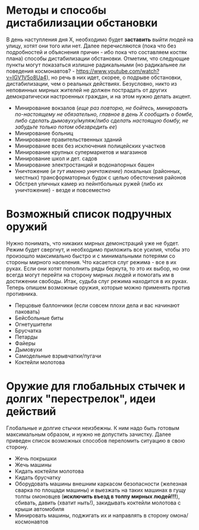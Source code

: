 # Методы и способы дистабилизации обстановки

В день наступления дня X, необходимо будет **заставить** выйти людей на улицу, хотят они того или нет.
Далее перечисляются (пока что без подробностей и объяснения причин - ибо пока что составляем костяк плана) способы дистабилизации обстановки.
Отметим, что следующие пункты могут показаться излишне радикальными (но радикальнее ли поведения космонавтов? - https://www.youtube.com/watch?v=IGV1V5o8Ua4), но речь в них идет, скорее, о подрыве обстановки, дистабилизации, чем о реальных действиях. Безусловно, никто из неповинных мирных жителей не должен пострадать от других демократически настроенных граждан, и на этом нужно делать акцент.

* Минирование вокзалов (*еще раз повторю, не бойтесь, минировать по-настоящему не обязательно, главное в день Х сообщить о бомбе, либо сделать дымовуху/муляж/либо сделать настоящую бомбу, не забудьте только потом обезвредить ее*)
* Минирование больниц
* Минирование правительственных зданий
* Минирование всех без исключения полицейских участков
* Минирование крупных супермаркетов и магазинов
* Минирование школ и дет. садов
* Минирование электростанций и водонапорных башен
* Уничтожение (*и тут именно уничтожение*) локальных (районных, местных) трансформаторных будок с целью обесточения районов
* Обстрел уличных камер из пейнтбольных ружей (либо их уничтожение) - везде и повсеместно

# Возможный список подручных оружий
Нужно понимать, что никаких мирных демонстраций уже не будет. Режим будет свергнут, и необходимо приложить все усилия, чтобы это произошло максимально быстро и с минимальными потерями со стороны мирного населения. Что касается слуг режима - все в их руках. Если они хотят пополнить ряды беркута, то это их выбор, но они всегда могут перейти на сторону мирных людей и помогать им в достижении свободы. Итак, судьба слуг режима находится в их руках. Теперь опишем возможные оружия, которые можно применять против противника.

* Перцовые баллончики (если совсем плохи дела и вас начинают паковать)
* Бейсбольные биты
* Огнетушители
* Брусчатка
* Петарды
* Файеры
* Дымовухи
* Самодельные взрывчатки/пугачи
* Коктейли молотова

# Оружие для глобальных стычек и долгих "перестрелок", идеи действий
Глобальные и долгие стычки неизбежны. К ним надо быть готовым максимальным образом, и нужно не допустить зачистку.
Далее приведен список возможных способов переломить ситуацию в свою сторону.
* Жечь покрышки
* Жечь машины
* Кидать коктейли молотова
* Кидать брусчатку
* Оборудовать машины внешним каркасом безопасности (железная сварка по площади машины) и выезжать на таких машинах в гущу толпы омоновцев (**исключить въезд в толпу мирных людей!!!**), сбивать, давить (хватит ныть!), закидывать коктейли молотова с крыши автомобиля
* Минировать машины, поджигать их и направлять в сторону омона/космонавтов
